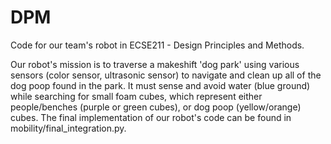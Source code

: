 # DPM
Code for our team's robot in ECSE211 - Design Principles and Methods. 

Our robot's mission is to traverse a makeshift 'dog park' using various sensors (color sensor, ultrasonic sensor) to navigate and clean up all of the dog poop found in the park.
It must sense and avoid water (blue ground) while searching for small foam cubes, which represent either people/benches (purple or green cubes), or dog poop (yellow/orange) cubes.
The final implementation of our robot's code can be found in mobility/final_integration.py.




